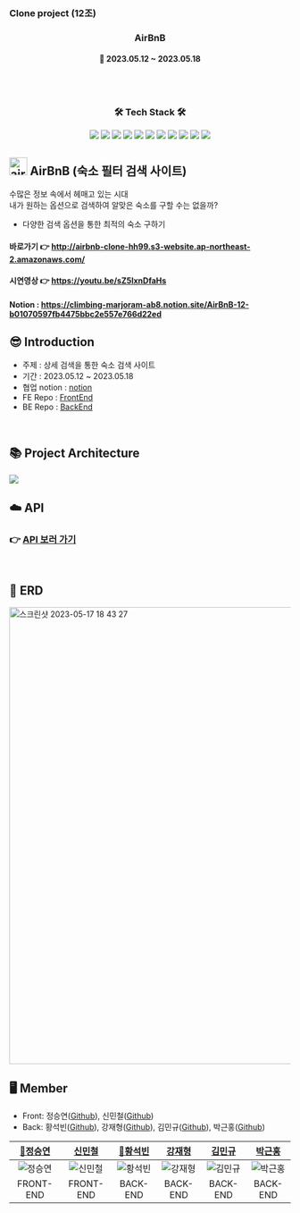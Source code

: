 ### Clone project (12조)

<h3 align="center"><b>AirBnB</b></h3>

<h4 align="center">📆 2023.05.12 ~ 2023.05.18</h4>
<br>

<br>
<h3 align="center"><b>🛠 Tech Stack 🛠</b></h3>
<p align="center">
<img src="https://img.shields.io/badge/JAVA-007396?style=for-the-badge&logo=java&logoColor=white">
<img src="https://img.shields.io/badge/Spring-6DB33F?style=for-the-badge&logo=Spring&logoColor=white">
<img src="https://img.shields.io/badge/linux-FCC624?style=for-the-badge&logo=linux&logoColor=black">
<img src="https://img.shields.io/badge/aws-232F3E?style=for-the-badge&logo=aws&logoColor=white">
<img src="https://camo.githubusercontent.com/fd0243cd3a19485c4f3e82eba48aa53c2b13c41bd87164fc77fa3498ec09d2bd/68747470733a2f2f696d672e736869656c64732e696f2f62616467652f616d617a6f6e73332d3536394133313f7374796c653d666f722d7468652d6261646765266c6f676f3d616d617a6f6e7333266c6f676f436f6c6f723d7768697465">

<img src="https://camo.githubusercontent.com/5309f68ce19176455b37914291b345bd7af797286bbf86aaabdc23d398e93586/68747470733a2f2f696d672e736869656c64732e696f2f62616467652f617773206563322d3037433136303f7374796c653d666f722d7468652d6261646765266c6f676f3d616d617a6f6e65617773266c6f676f436f6c6f723d7768697465">
<img src="https://camo.githubusercontent.com/c0f71772804c86d0f144ce923027aff25e8d761c6b791d2de6698607e21c5465/68747470733a2f2f696d672e736869656c64732e696f2f62616467652f677261646c652d3032333033413f7374796c653d666f722d7468652d6261646765266c6f676f3d677261646c65266c6f676f436f6c6f723d7768697465">
<img src="https://camo.githubusercontent.com/c1fc168684171582321954905e8b9dc4f59810243ed85e645f3b7938ee3145cb/68747470733a2f2f696d672e736869656c64732e696f2f62616467652f6d7973716c2d3434373941313f7374796c653d666f722d7468652d6261646765266c6f676f3d6d7973716c266c6f676f436f6c6f723d7768697465">
<img src="https://camo.githubusercontent.com/54a2f74f3cbb3cb810faa417fb9a56b4d947be01e868ab624b3f251a1062257b/68747470733a2f2f696d672e736869656c64732e696f2f62616467652f67697468756220616374696f6e732d3230383846463f7374796c653d666f722d7468652d6261646765266c6f676f3d67697468756220616374696f6e73266c6f676f436f6c6f723d7768697465">
<img src="https://camo.githubusercontent.com/a831a652fb5370367ee71ae4255e39623b9edf7e60ffbcf7ba356b1d82a09538/68747470733a2f2f696d672e736869656c64732e696f2f62616467652f737072696e672064617461206a70612d4632384431413f7374796c653d666f722d7468652d6261646765266c6f676f3d737072696e67646174616a7061266c6f676f436f6c6f723d7768697465">
<img src="https://camo.githubusercontent.com/ad176bb5a61237550550e47d7e77dd5d1a846518df44c522d2ba9c0a7da6379c/68747470733a2f2f696d672e736869656c64732e696f2f62616467652f6769746875622d3138313731373f7374796c653d666f722d7468652d6261646765266c6f676f3d676974687562266c6f676f436f6c6f723d7768697465">
<br>


## <a href="https://emoji.gg/emoji/6421_airbnb"><img src="https://cdn3.emoji.gg/emojis/6421_airbnb.png" width="32px" height="32px" alt="airbnb"></a> AirBnB (숙소 필터 검색 사이트)

수많은 정보 속에서 헤매고 있는 시대</br>
내가 원하는 옵션으로 검색하여 알맞은 숙소를 구할 수는 없을까?</br>
- 다양한 검색 옵션을 통한 최적의 숙소 구하기

#### 바로가기 👉 http://airbnb-clone-hh99.s3-website.ap-northeast-2.amazonaws.com/

#### 시연영상 👉 https://youtu.be/sZ5lxnDfaHs

#### Notion : https://climbing-marjoram-ab8.notion.site/AirBnB-12-b01070597fb4475bbc2e557e766d22ed

## 😎 Introduction

- 주제 : 상세 검색을 통한 숙소 검색 사이트
- 기간 : 2023.05.12 ~ 2023.05.18
- 협업 notion : [notion](https://climbing-marjoram-ab8.notion.site/AirBnB-12-b01070597fb4475bbc2e557e766d22ed)
- FE Repo : [FrontEnd](https://github.com/ClonePjtAirBB/FE_Airbnb_Clone.git)
- BE Repo : [BackEnd](https://github.com/ClonePjtAirBB/BE_ClonePjtAirBB.git)

<br>

## 📚 Project Architecture 
<img src="https://user-images.githubusercontent.com/40461588/236686167-a2eadca9-02e4-4649-8dc6-17d7cfd4b494.png">

<br>

## ☁️ API
### 👉 [API 보러 가기](https://www.notion.so/143b8fbfbea241dbb0cf376b40c5d593?v=f46107b5f27b4c5f9f25d3647e6bd82f)
<br>

## 🧱 ERD
<img width="818" alt="스크린샷 2023-05-17 18 43 27" src="https://github.com/ClonePjtAirBB/BE_ClonePjtAirBB/assets/108252926/c27fe7b1-5aa6-4746-bfeb-cbfe6ca1f500">

<br>

## 🖥️ Member
- Front: 정승연([Github](https://github.com/xxyeon129)), 신민철([Github](https://github.com/MinCheolS))
- Back: 황석빈([Github](https://github.com/SeokBin02)), 강재형([Github](https://github.com/mottoslo)), 김민규([Github](https://github.com/kmg0485)), 박근홍([Github](https://github.com/Omakmusae))

|             [🚩정승연](https://github.com/xxyeon129)             |              [신민철](https://github.com/MinCheolS)              |             [🚩황석빈](https://github.com/SeokBin02)             |              [강재형](https://github.com/mottoslo)              |               [김민규](https://github.com/kmg0485)               |             [박근홍](https://github.com/Omakmusae)             |
|:-------------------------------------------------------------:|:-------------------------------------------------------------:|:-------------------------------------------------------------:|:------------------------------------------------------------:|:-------------------------------------------------------------:|:-------------------------------------------------------------:|
| ![정승연](https://avatars.githubusercontent.com/u/102347529?v=4) | ![신민철](https://avatars.githubusercontent.com/u/97032929?v=4) | ![황석빈](https://avatars.githubusercontent.com/u/121082974?v=4) | ![강재형](https://avatars.githubusercontent.com/u/57926597?v=4) | ![김민규](https://avatars.githubusercontent.com/u/108252926?v=4) | ![박근홍](https://avatars.githubusercontent.com/u/106947027?v=4) |
|                           FRONT-END                           |                           FRONT-END                           |                           BACK-END                            |                           BACK-END                           |                           BACK-END                            |                           BACK-END                            |
<br>





